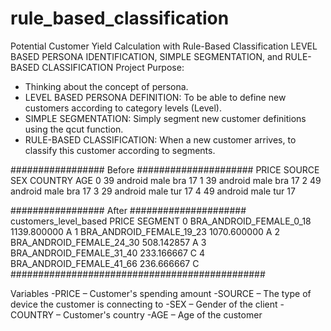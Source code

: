 # rule_based_classification
Potential Customer Yield Calculation with Rule-Based Classification
LEVEL BASED PERSONA IDENTIFICATION, SIMPLE SEGMENTATION, and RULE-BASED CLASSIFICATION
Project Purpose:
- Thinking about the concept of persona.
- LEVEL BASED PERSONA DEFINITION: To be able to define new customers according to category levels (Level).
- SIMPLE SEGMENTATION: Simply segment new customer definitions using the qcut function.
- RULE-BASED CLASSIFICATION: When a new customer arrives, to classify this customer according to segments.

################# Before #####################
    PRICE   SOURCE   SEX COUNTRY  AGE
 0     39  android  male     bra   17
 1     39  android  male     bra   17
 2     49  android  male     bra   17
 3     29  android  male     tur   17
 4     49  android  male     tur   17

################# After #####################
       customers_level_based        PRICE SEGMENT
 0   BRA_ANDROID_FEMALE_0_18  1139.800000       A
 1  BRA_ANDROID_FEMALE_19_23  1070.600000       A
 2  BRA_ANDROID_FEMALE_24_30   508.142857       A
 3  BRA_ANDROID_FEMALE_31_40   233.166667       C
 4  BRA_ANDROID_FEMALE_41_66   236.666667       C
##############################################

Variables
-PRICE – Customer's spending amount
-SOURCE – The type of device the customer is connecting to
-SEX – Gender of the client
-COUNTRY – Customer's country
-AGE – Age of the customer
